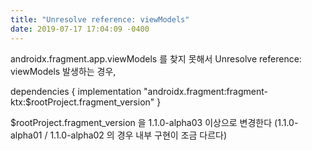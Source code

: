 ```yaml
---
title: "Unresolve reference: viewModels"
date: 2019-07-17 17:04:09 -0400
---
```



androidx.fragment.app.viewModels 를 찾지 못해서
Unresolve reference: viewModels 발생하는 경우,

dependencies {
  implementation "androidx.fragment:fragment-ktx:$rootProject.fragment_version"
}

$rootProject.fragment_version 을 1.1.0-alpha03 이상으로 변경한다
(1.1.0-alpha01 / 1.1.0-alpha02 의 경우 내부 구현이 조금 다르다)
